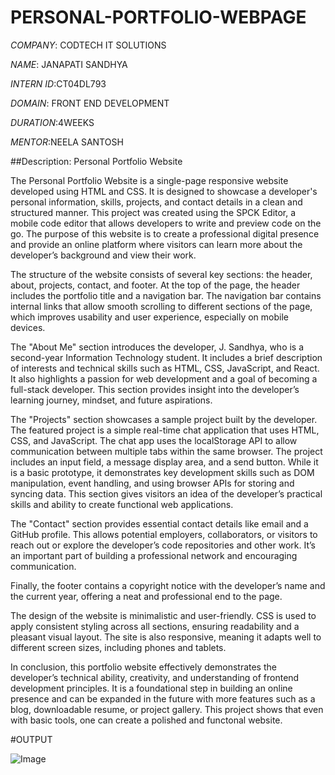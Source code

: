 # PERSONAL-PORTFOLIO-WEBPAGE

*COMPANY*: CODTECH IT SOLUTIONS 

*NAME*: JANAPATI SANDHYA 

*INTERN ID*:CT04DL793

*DOMAIN*: FRONT END DEVELOPMENT 

*DURATION*:4WEEKS

*MENTOR*:NEELA SANTOSH

##Description: Personal Portfolio Website

The Personal Portfolio Website is a single-page responsive website developed using HTML and CSS. It is designed to showcase a developer's personal information, skills, projects, and contact details in a clean and structured manner. This project was created using the SPCK Editor, a mobile code editor that allows developers to write and preview code on the go. The purpose of this website is to create a professional digital presence and provide an online platform where visitors can learn more about the developer’s background and view their work.

The structure of the website consists of several key sections: the header, about, projects, contact, and footer. At the top of the page, the header includes the portfolio title and a navigation bar. The navigation bar contains internal links that allow smooth scrolling to different sections of the page, which improves usability and user experience, especially on mobile devices.

The "About Me" section introduces the developer, J. Sandhya, who is a second-year Information Technology student. It includes a brief description of interests and technical skills such as HTML, CSS, JavaScript, and React. It also highlights a passion for web development and a goal of becoming a full-stack developer. This section provides insight into the developer’s learning journey, mindset, and future aspirations.

The "Projects" section showcases a sample project built by the developer. The featured project is a simple real-time chat application that uses HTML, CSS, and JavaScript. The chat app uses the localStorage API to allow communication between multiple tabs within the same browser. The project includes an input field, a message display area, and a send button. While it is a basic prototype, it demonstrates key development skills such as DOM manipulation, event handling, and using browser APIs for storing and syncing data. This section gives visitors an idea of the developer’s practical skills and ability to create functional web applications.

The "Contact" section provides essential contact details like email and a GitHub profile. This allows potential employers, collaborators, or visitors to reach out or explore the developer’s code repositories and other work. It’s an important part of building a professional network and encouraging communication.

Finally, the footer contains a copyright notice with the developer’s name and the current year, offering a neat and professional end to the page.

The design of the website is minimalistic and user-friendly. CSS is used to apply consistent styling across all sections, ensuring readability and a pleasant visual layout. The site is also responsive, meaning it adapts well to different screen sizes, including phones and tablets.

In conclusion, this portfolio website effectively demonstrates the developer’s technical ability, creativity, and understanding of frontend development principles. It is a foundational step in building an online presence and can be expanded in the future with more features such as a blog, downloadable resume, or project gallery. This project shows that even with basic tools, one can create a polished and functonal website.

#OUTPUT

![Image](https://github.com/user-attachments/assets/0eefc987-ee6d-41ae-9008-fe8582f619ec)
